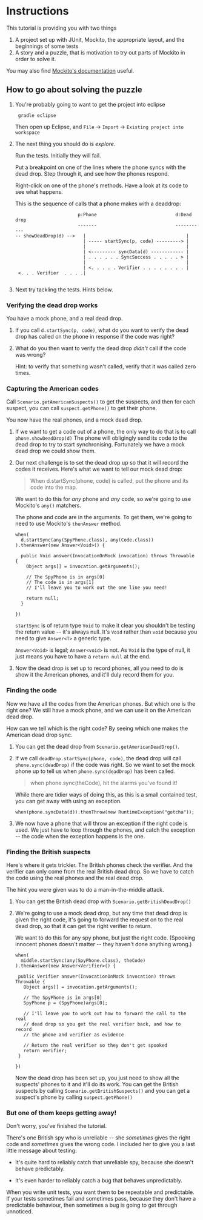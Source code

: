 # Instructions

This tutorial is providing you with two things

1. A project set up with JUnit, Mockito, the appropriate layout, and the 
   beginnings of some tests
2. A story and a puzzle, that is motivation to try out parts of Mockito in order 
   to solve it.

You may also find [Mockito's documentation](http://https://code.google.com/p/mockito/) useful.


## How to go about solving the puzzle

1. You're probably going to want to get the project into eclipse

        gradle eclipse
      
   Then open up Eclipse, and 
   `File` &rarr; `Import` &rarr; `Existing project into workspace`
   
2. The next thing you should do is *explore*.

   Run the tests. Initially they will fail.  
   
   Put a breakpoint on one of the lines where the phone syncs with the dead drop. 
   Step through it, and see how the phones respond.
   
   Right-click on one of the phone's methods. Have a look at its code to see what 
   happens.
   
   This is the sequence of calls that a phone makes with a deaddrop:
   
   ```
                          p:Phone                             d:Dead drop
                          -------                             -----------
   -- showDeadDrop(d) -->   |                                     |
                            | ----- startSync(p, code) ---------> |
                            |                                     |
                            | <--------- syncData(d) ------------ |
                            | . . . . . . SyncSuccess . . . . . > |
                            |                                     |
                            | <. . . . . Verifier . . . . . . . . |
    <. . . Verifier  . . . .|                               


   ```

3. Next try tackling the tests. Hints below.


### Verifying the dead drop works

You have a mock phone, and a real dead drop.

1. If you call `d.startSync(p, code)`, what do you want to verify the dead drop
   has called on the phone in response if the code was right?
   
2. What do you then want to verify the dead drop *didn't* call if the code was 
   wrong? 
   
   Hint: to verify that something wasn't called, verify that it was called zero 
   times.
   
   
### Capturing the American codes

Call `Scenario.getAmericanSuspects()` to get the suspects, and then for each suspect, you can call `suspect.getPhone()` to get their phone.

You now have the real phones, and a mock dead drop.

1. If we want to get a code out of a phone, the only way to do that is to call
   `phone.showDeadDrop(d)` The phone will obligingly send its code to the dead
   drop to try to start synchronising.  Fortunately we have a mock dead drop we
   could show them.
   
2. Our next challenge is to set the dead drop up so that it will record the 
   codes it receives.  Here's what we want to tell our mock dead drop: 
   
   > When d.startSync(phone, code) is called, put the phone and its code 
   > into the map.
   
   We want to do this for *any* phone and *any* code, so we're going to use
   Mockito's `any()` matchers.
   
   The phone and code are in the arguments. To get them, we're going to need to
   use Mockito's `thenAnswer` method.  
   
       when(
         d.startSync(any(SpyPhone.class), any(Code.class))
       ).thenAnswer(new Answer<Void>() {
       
         public Void answer(InvocationOnMock invocation) throws Throwable {
           Object args[] = invocation.getArguments();
           
           // The SpyPhone is in args[0]
           // The code is in args[1]
           // I'll leave you to work out the one line you need!
           
           return null;
         }
       
       }) 
       
   `startSync` is of return type `Void` to make it clear you shouldn't be 
   testing the return value -- it's always null.  It's `Void` rather than 
   `void` because you need to give `Answer<T>` a generic type.
   
   `Answer<Void>` is legal; `Answer<void>` is not.  As `Void` is the type of
   null, it just means you have to have a `return null` at the end.

3. Now the dead drop is set up to record phones, all you need to do is show
   it the American phones, and it'll duly record them for you.
   
   
   
### Finding the code

Now we have all the codes from the American phones.  But which one is the right one?  We still have a mock phone, and we can use it on the American dead drop.

How can we tell which is the right code? By seeing which one makes the American dead drop sync.

1. You can get the dead drop from `Scenario.getAmericanDeadDrop()`.

2. If we call `deadDrop.startSync(phone, code)`, the dead drop will call
   `phone.sync(deadDrop)` if the code was right.  So we want to set the mock 
   phone up to tell us when `phone.sync(deadDrop)` has been called.
   
   > when phone.sync(theCode), hit the alarms you've found it!
   
   While there are tidier ways of doing this, as this is a small contained
   test, you can get away with using an exception.
   
       when(phone.syncData(d)).thenThrow(new RuntimeException("gotcha"));       
       
   
3. We now have a phone that will throw an exception if the right code is used.
   We just have to loop through the phones, and catch the exception -- the code
   when the exception happens is the one.
   
   
### Finding the British suspects

Here's where it gets trickier.  The British phones check the verifier.  And the
verifier can only come from the real British dead drop.  So we have to catch 
the code using the real phones and the real dead drop.

The hint you were given was to do a man-in-the-middle attack.

1.  You can get the British dead drop with `Scenario.getBritishDeadDrop()`

2.  We're going to use a mock dead drop, but any time that dead drop is given 
    the right code, it's going to forward the request on to the real dead drop, 
    so that it can get the right verifier to return.
    
    We want to do this for any spy phone, but just the right code. (Spooking
    innocent phones doesn't matter -- they haven't done anything wrong.)
    
        when(
          middle.startSync(any(SpyPhone.class), theCode)
        ).thenAnswer(new Answer<Verifier>() {
        
         public Verifier answer(InvocationOnMock invocation) throws Throwable {
           Object args[] = invocation.getArguments();
           
           // The SpyPhone is in args[0]
           SpyPhone p = (SpyPhone)args[0];
           
           // I'll leave you to work out how to forward the call to the real
           // dead drop so you get the real verifier back, and how to record 
           // the phone and verifier as evidence
           
           // Return the real verifier so they don't get spooked
           return verifier;
         }        
        
        })
        
     Now the dead drop has been set up, you just need to show all the suspects'
     phones to it and it'll do its work. You can get the British suspects by 
     calling `Scenario.getBritishSuspects()` and you can get a suspect's phone 
     by calling `suspect.getPhone()`



### But one of them keeps getting away!

Don't worry, you've finished the tutorial. 

There's one British spy who is unreliable -- she *sometimes* gives the right 
code and *sometimes* gives the wrong code.  I included her to give you a last
little message about testing:

* It's quite hard to reliably catch that unreliable spy, because she doesn't 
behave predictably.

* It's even harder to reliably catch a bug that behaves unpredictably.

When you write unit tests, you want them to be repeatable and predictable. If
your tests sometimes fail and sometimes pass, because they don't have a 
predictable behaviour, then sometimes a bug is going to get through unnoticed.
